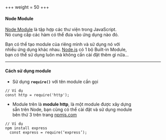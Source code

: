 +++
weight = 50
+++

#### Node Module

[Node Module](https://nodejs.org/api/modules.html) là tập hợp các thư viện trong JavaScript.<br>
Nó cung cấp các hàm có thể đưa vào ứng dụng nào đó.

Bạn có thể tạo module của riêng mình và sử dụng nó với<br>
nhiều ứng dụng khác nhau. [Node.js](https://nodejs.org) có 1 bộ Built-in Module,<br>
bạn có thể sử dụng luôn mà không cần cài đặt thêm gì nữa...

---

#### Cách sử dụng module

- Sử dụng **`require()`** với tên module cần gọi

```
// Ví dụ
const http = require('http');
```

-	Module trên là **module http**, là một module được xây dựng<br>
sẵn trên Node, bạn cũng có thể cài đặt và sử dụng module<br>
bên thứ 3 trên trang [npmjs.com](https://www.npmjs.com)

```
// Ví dụ
npm install express
  const express = require(‘express’);
```

